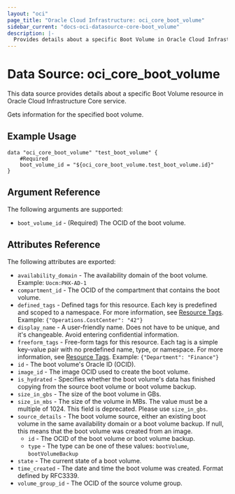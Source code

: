 ```yaml
---
layout: "oci"
page_title: "Oracle Cloud Infrastructure: oci_core_boot_volume"
sidebar_current: "docs-oci-datasource-core-boot_volume"
description: |-
  Provides details about a specific Boot Volume in Oracle Cloud Infrastructure Core service
---
```


# Data Source: oci_core_boot_volume
This data source provides details about a specific Boot Volume resource in Oracle Cloud Infrastructure Core service.

Gets information for the specified boot volume.

## Example Usage

```hcl
data "oci_core_boot_volume" "test_boot_volume" {
	#Required
	boot_volume_id = "${oci_core_boot_volume.test_boot_volume.id}"
}
```

## Argument Reference

The following arguments are supported:

* `boot_volume_id` - (Required) The OCID of the boot volume.


## Attributes Reference

The following attributes are exported:

* `availability_domain` - The availability domain of the boot volume.  Example: `Uocm:PHX-AD-1` 
* `compartment_id` - The OCID of the compartment that contains the boot volume.
* `defined_tags` - Defined tags for this resource. Each key is predefined and scoped to a namespace. For more information, see [Resource Tags](https://docs.cloud.oracle.com/iaas/Content/General/Concepts/resourcetags.htm).  Example: `{"Operations.CostCenter": "42"}` 
* `display_name` - A user-friendly name. Does not have to be unique, and it's changeable. Avoid entering confidential information. 
* `freeform_tags` - Free-form tags for this resource. Each tag is a simple key-value pair with no predefined name, type, or namespace. For more information, see [Resource Tags](https://docs.cloud.oracle.com/iaas/Content/General/Concepts/resourcetags.htm).  Example: `{"Department": "Finance"}` 
* `id` - The boot volume's Oracle ID (OCID).
* `image_id` - The image OCID used to create the boot volume.
* `is_hydrated` - Specifies whether the boot volume's data has finished copying from the source boot volume or boot volume backup.
* `size_in_gbs` - The size of the boot volume in GBs.
* `size_in_mbs` - The size of the volume in MBs. The value must be a multiple of 1024. This field is deprecated. Please use `size_in_gbs`. 
* `source_details` - The boot volume source, either an existing boot volume in the same availability domain or a boot volume backup. If null, this means that the boot volume was created from an image. 
	* `id` - The OCID of the boot volume or boot volume backup.
	* `type` - The type can be one of these values: `bootVolume`, `bootVolumeBackup`
* `state` - The current state of a boot volume.
* `time_created` - The date and time the boot volume was created. Format defined by RFC3339.
* `volume_group_id` - The OCID of the source volume group.

